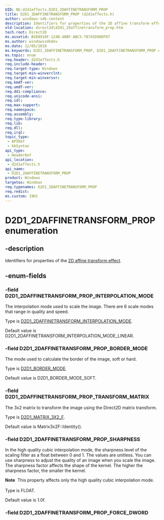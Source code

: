 ```yaml
---
UID: NE:d2d1effects.D2D1_2DAFFINETRANSFORM_PROP
title: D2D1_2DAFFINETRANSFORM_PROP (d2d1effects.h)
author: windows-sdk-content
description: Identifiers for properties of the 2D affine transform effect.
old-location: direct2d\d2d1_2daffinetransform_prop.htm
tech.root: Direct2D
ms.assetid: B1D8916F-124B-40BF-ABC5-78745D98DF97
ms.author: windowssdkdev
ms.date: 12/05/2018
ms.keywords: D2D1_2DAFFINETRANSFORM_PROP, D2D1_2DAFFINETRANSFORM_PROP enumeration [Direct2D], D2D1_2DAFFINETRANSFORM_PROP_BORDER_MODE, D2D1_2DAFFINETRANSFORM_PROP_INTERPOLATION_MODE, D2D1_2DAFFINETRANSFORM_PROP_SHARPNESS, D2D1_2DAFFINETRANSFORM_PROP_TRANSFORM_MATRIX, d2d1effects/D2D1_2DAFFINETRANSFORM_PROP, d2d1effects/D2D1_2DAFFINETRANSFORM_PROP_BORDER_MODE, d2d1effects/D2D1_2DAFFINETRANSFORM_PROP_INTERPOLATION_MODE, d2d1effects/D2D1_2DAFFINETRANSFORM_PROP_SHARPNESS, d2d1effects/D2D1_2DAFFINETRANSFORM_PROP_TRANSFORM_MATRIX, direct2d.d2d1_2daffinetransform_prop
ms.topic: enum
req.header: d2d1effects.h
req.include-header: 
req.target-type: Windows
req.target-min-winverclnt: 
req.target-min-winversvr: 
req.kmdf-ver: 
req.umdf-ver: 
req.ddi-compliance: 
req.unicode-ansi: 
req.idl: 
req.max-support: 
req.namespace: 
req.assembly: 
req.type-library: 
req.lib: 
req.dll: 
req.irql: 
topic_type:
 - APIRef
 - kbSyntax
api_type:
 - HeaderDef
api_location:
 - d2d1effects.h
api_name:
 - D2D1_2DAFFINETRANSFORM_PROP
product: Windows
targetos: Windows
req.typenames: D2D1_2DAFFINETRANSFORM_PROP
req.redist: 
ms.custom: 19H1
---
```


# D2D1_2DAFFINETRANSFORM_PROP enumeration


## -description


Identifiers for properties of the <a href="https://docs.microsoft.com/windows/desktop/Direct2D/2d-affine-transform">2D affine transform effect</a>.


## -enum-fields




### -field D2D1_2DAFFINETRANSFORM_PROP_INTERPOLATION_MODE

The interpolation mode used to scale the image. There are 6 scale modes that range in quality and speed.
            

Type is <a href="https://docs.microsoft.com/windows/desktop/api/d2d1effects/ne-d2d1effects-d2d1_2daffinetransform_interpolation_mode">D2D1_2DAFFINETRANSFORM_INTERPOLATION_MODE</a>.

Default value is D2D1_2DAFFINETRANSFORM_INTERPOLATION_MODE_LINEAR.


### -field D2D1_2DAFFINETRANSFORM_PROP_BORDER_MODE

The mode used to calculate the border of the image, soft or hard.
            

Type is <a href="https://docs.microsoft.com/windows/desktop/api/d2d1effects/ne-d2d1effects-d2d1_border_mode">D2D1_BORDER_MODE</a>.

Default value is D2D1_BORDER_MODE_SOFT.


### -field D2D1_2DAFFINETRANSFORM_PROP_TRANSFORM_MATRIX

The 3x2 matrix to transform the image using the Direct2D matrix transform.
            

Type is <a href="https://docs.microsoft.com/windows/desktop/Direct2D/d2d1-matrix-3x2-f">D2D1_MATRIX_3X2_F</a>.

Default value is Matrix3x2F::Identity().


### -field D2D1_2DAFFINETRANSFORM_PROP_SHARPNESS

In the high quality cubic interpolation mode, the sharpness level of the scaling filter as a float between 0 and 1. The values are unitless. You can use sharpness to adjust the quality of an image when you scale the image.
            The sharpness factor affects the shape of the kernel. The higher the sharpness factor, the smaller the kernel.
            

<div class="alert"><b>Note</b>  This property affects only the high quality cubic interpolation mode.</div>
<div> </div>
Type is FLOAT.

Default value is 1.0f.


### -field D2D1_2DAFFINETRANSFORM_PROP_FORCE_DWORD



